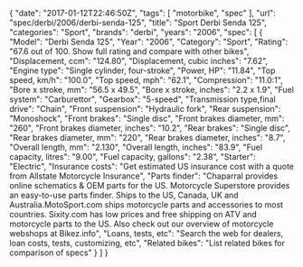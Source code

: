 {
    "date": "2017-01-12T22:46:50Z",
    "tags": [
        "motorbike",
        "spec"
    ],
    "url": "spec\/derbi\/2006\/derbi-senda-125",
    "title": "Sport Derbi Senda 125",
    "categories": "Sport",
    "brands": "derbi",
    "years": "2006",
    "spec": [
        {
            "Model": "Derbi Senda 125",
            "Year": "2006",
            "Category": "Sport",
            "Rating": "67.6 out of 100. Show full rating and compare with other bikes",
            "Displacement, ccm": "124.80",
            "Displacement, cubic inches": "7.62",
            "Engine type": "Single cylinder, four-stroke",
            "Power, HP": "11.84",
            "Top speed, km\/h": "100.0",
            "Top speed, mph": "62.1",
            "Compression": "11.0:1",
            "Bore x stroke, mm": "56.5 x 49.5",
            "Bore x stroke, inches": "2.2 x 1.9",
            "Fuel system": "Carburettor",
            "Gearbox": "5-speed",
            "Transmission type,final drive": "Chain",
            "Front suspension": "Hydraulic fork",
            "Rear suspension": "Monoshock",
            "Front brakes": "Single disc",
            "Front brakes diameter, mm": "260",
            "Front brakes diameter, inches": "10.2",
            "Rear brakes": "Single disc",
            "Rear brakes diameter, mm": "220",
            "Rear brakes diameter, inches": "8.7",
            "Overall length, mm": "2.130",
            "Overall length, inches": "83.9",
            "Fuel capacity, litres": "9.00",
            "Fuel capacity, gallons": "2.38",
            "Starter": "Electric",
            "Insurance costs": "Get estimated US insurance cost with a quote from Allstate Motorcycle Insurance",
            "Parts finder": "Chaparral provides online schematics & OEM parts for the US.   Motorcycle Superstore provides an easy-to-use parts finder. Ships to the US, Canada, UK and Australia.MotoSport.com ships motorcycle parts and accessories to most countries.    Sixity.com has low prices and free shipping on ATV and motorcycle parts to the US. Also check out our overview of motorcycle webshops at Bikez.info",
            "Loans, tests, etc": "Search the web for dealers, loan costs, tests, customizing, etc",
            "Related bikes": "List related bikes for comparison of specs"
        }
    ]
}